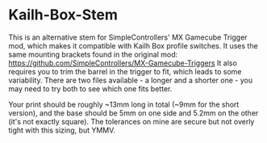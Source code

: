# Kailh-Box-Stem

This is an alternative stem for SimpleControllers' MX Gamecube Trigger mod, which makes it compatible with Kailh Box profile switches. It uses the same mounting brackets found in the original mod: https://github.com/SimpleControllers/MX-Gamecube-Triggers
It also requires you to trim the barrel in the trigger to fit, which leads to some variability. There are two files available - a longer and a shorter one - you may need to try both to see which one fits better.

Your print should be roughly ~13mm long in total (~9mm for the short version), and the base should be 5mm on one side and 5.2mm on the other (it's not exactly square). The tolerances on mine are secure but not overly tight with this sizing, but YMMV.
